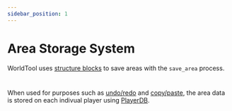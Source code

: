 ```yaml
---
sidebar_position: 1
---
```


# Area Storage System

WorldTool uses [structure blocks](https://minecraft.fandom.com/wiki/Structure_Block) to save areas with the `save_area` process.
#
When used for purposes such as [undo/redo](../general-tool/options#undo-and-redo) and [copy/paste](../general-tool/options#copy-and-paste), the area data is stored on each indivual player using [PlayerDB](https://github.com/rx-modules/PlayerDB).
